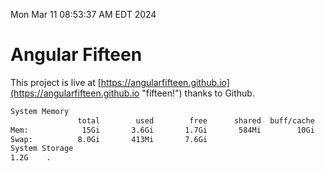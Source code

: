 Mon Mar 11 08:53:37 AM EDT 2024

# Angular Fifteen


This project is live at [https://angularfifteen.github.io](https://angularfifteen.github.io "fifteen!") thanks to Github.

```bash
System Memory
               total        used        free      shared  buff/cache   available
Mem:            15Gi       3.6Gi       1.7Gi       584Mi        10Gi        11Gi
Swap:          8.0Gi       413Mi       7.6Gi
System Storage
1.2G	.
